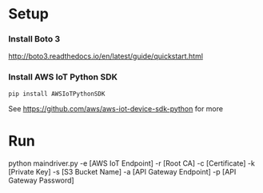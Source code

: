 # Setup
### Install Boto 3

http://boto3.readthedocs.io/en/latest/guide/quickstart.html

### Install AWS IoT Python SDK

`pip install AWSIoTPythonSDK`

See https://github.com/aws/aws-iot-device-sdk-python for more

# Run
python maindriver.py -e [AWS IoT Endpoint] -r [Root CA] -c [Certificate] -k [Private Key] -s [S3 Bucket Name] -a [API Gateway Endpoint] -p [API Gateway Password]
